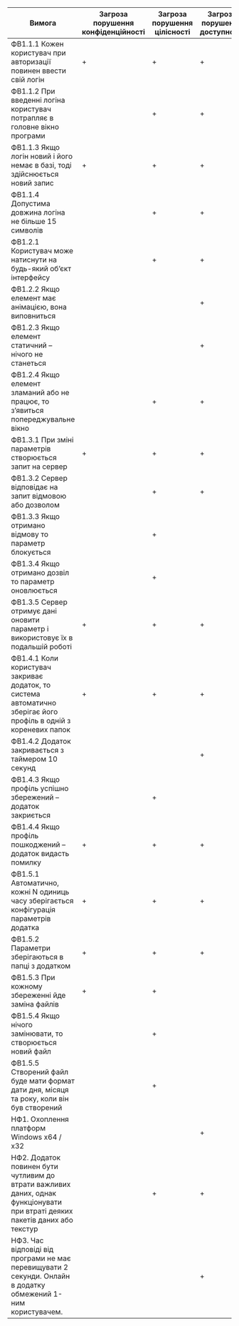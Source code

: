 | **Вимога**                                                                 | **Загроза порушення конфіденційності** | **Загроза порушення цілісності** | **Загроза порушення доступності** |
|---------------------------------------------------------------------------|---------------------------------------|----------------------------------|-----------------------------------|
| ФВ1.1.1 Кожен користувач при авторизації повинен ввести свій логін        | +                                     | +                                | +                                 |
| ФВ1.1.2 При введенні логіна користувач потрапляє в головне вікно програми |                                       | +                                | +                                 |
| ФВ1.1.3 Якщо логін новий і його немає в базі, тоді здійснюється новий запис| +                                      | +                                | +                                 |
| ФВ1.1.4 Допустима довжина логіна не більше 15 символів                    |                                       | +                                | +                                 |
| ФВ1.2.1 Користувач може натиснути на будь-який об’єкт інтерфейсу          |                                       | +                                | +                                 |
| ФВ1.2.2 Якщо елемент має анімацією, вона виповниться                      |                                       |                                   | +                                 |
| ФВ1.2.3 Якщо елемент статичний – нічого не станеться                      |                                       |                                   | +                                 |
| ФВ1.2.4 Якщо елемент зламаний або не працює, то з’явиться попереджувальне вікно |                                       | +                                | +                                 |
| ФВ1.3.1 При зміні параметрів створюється запит на сервер                  | +                                     | +                                | +                                 |
| ФВ1.3.2 Сервер відповідає на запит відмовою або дозволом                  |                                       | +                                | +                                 |
| ФВ1.3.3 Якщо отримано відмову то параметр блокується                      |                                       | +                                |                                   |
| ФВ1.3.4 Якщо отримано дозвіл то параметр оновлюється                      |                                       | +                                |                                   |
| ФВ1.3.5 Сервер отримує дані оновити параметр і використовує їх в подальшій роботі | +                                     | +                                | +                                 |
| ФВ1.4.1 Коли користувач закриває додаток, то система автоматично зберігає його профіль в одній з кореневих папок | +                                     | +                                | +                                 |
| ФВ1.4.2 Додаток закривається з таймером 10 секунд                         |                                       |                                   | +                                 |
| ФВ1.4.3 Якщо профіль успішно збережений – додаток закриється              |                                       | +                                |                                   |
| ФВ1.4.4 Якщо профіль пошкоджений – додаток видасть помилку                | +                                     | +                                | +                                 |
| ФВ1.5.1 Автоматично, кожні N одиниць часу зберігається конфігурація параметрів додатка | +                                     | +                                | +                                 |
| ФВ1.5.2 Параметри зберігаються в папці з додатком                         | +                                     | +                                | +                                 |
| ФВ1.5.3 При кожному збереженні йде заміна файлів                          | +                                     | +                                |                                   |
| ФВ1.5.4 Якщо нічого замінювати, то створюється новий файл                 |                                       | +                                |                                   |
| ФВ1.5.5 Створений файл буде мати формат дати дня, місяця та року, коли він був створений |                                       | +                                |                                   |
| НФ1. Охоплення платформ Windows x64 / x32                                |                                       |                                   | +                                 |
| НФ2. Додаток повинен бути чутливим до втрати важливих даних, однак функціонувати при втраті деяких пакетів даних або текстур |                                       | +                                | +                                 |
| НФ3. Час відповіді від програми не має перевищувати 2 секунди. Онлайн в додатку обмежений 1-ним користувачем. |                                       |                                   | +                                 |
